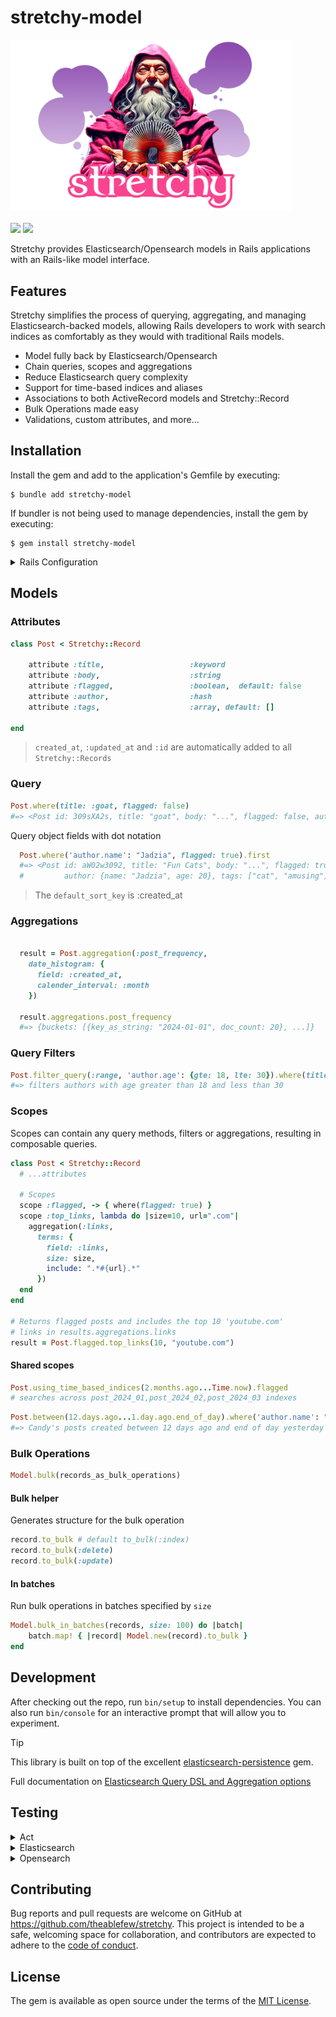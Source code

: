 stretchy-model
===

<p class="docsify-hide">
    <a href="https://stretchy.io/" target="_blank"><img src="./stretchy.logo.png" alt="Gum Image" width="450" /></a>
    <br><br>
    <a href="https://github.com/theablefew/stretchy/releases"><img src="https://img.shields.io/github/v/release/theablefew/stretchy?sort=semver&color=blue"></a>
    <a href="https://github.com/theablefew/stretchy/actions"><img src="https://github.com/theablefew/stretchy/actions/workflows/spec.yml/badge.svg"></a>

</p>

Stretchy provides Elasticsearch/Opensearch models in Rails applications with an Rails-like model interface.

## Features
Stretchy simplifies the process of querying, aggregating, and managing Elasticsearch-backed models, allowing Rails developers to work with search indices as comfortably as they would with traditional Rails models.

* Model fully back by Elasticsearch/Opensearch
* Chain queries, scopes and aggregations
* Reduce Elasticsearch query complexity
* Support for time-based indices and aliases
* Associations to both ActiveRecord models and Stretchy::Record
* Bulk Operations made easy
* Validations, custom attributes, and more...

## Installation

Install the gem and add to the application's Gemfile by executing:

    $ bundle add stretchy-model

If bundler is not being used to manage dependencies, install the gem by executing:

    $ gem install stretchy-model

<details>
<summary>Rails Configuration</summary>



```sh
rails credentials:edit
```

#### Add elasticsearch credentials
```yaml
elasticsearch:
   url: localhost:9200

# or opensearch
# opensearch:
#    host: https://localhost:9200
#    user: admin
#    password: admin
```

#### Create an initializer 
<p><sub><em>config/initializers/stretchy.rb</em></sub></p>

```ruby {file=config/initializers/stretchy.rb}
Stretchy.configure do |config|
    config.client = Elasticsearch::Client.new url: Rails.application.credentials.elasticsearch.url, log: true
end
```
</details>

## Models

### Attributes

```ruby
class Post < Stretchy::Record

    attribute :title,                   :keyword
    attribute :body,                    :string
    attribute :flagged,                 :boolean,  default: false  
    attribute :author,                  :hash 
    attribute :tags,                    :array, default: []

end
```
>`created_at`, `:updated_at` and `:id` are automatically added to all `Stretchy::Records`


### Query
```ruby
Post.where(title: :goat, flagged: false)
#=> <Post id: 309sXA2s, title: "goat", body: "...", flagged: false, author...>
```
Query object fields with dot notation
```ruby
  Post.where('author.name': "Jadzia", flagged: true).first
  #=> <Post id: aW02w3092, title: "Fun Cats", body: "...", flagged: true,
  #         author: {name: "Jadzia", age: 20}, tags: ["cat", "amusing"]>
```

> The `default_sort_key` is :created_at

### Aggregations
```ruby

  result = Post.aggregation(:post_frequency, 
    date_histogram: {
      field: :created_at,
      calender_interval: :month
    })

  result.aggregations.post_frequency
  #=> {buckets: [{key_as_string: "2024-01-01", doc_count: 20}, ...]}
```
### Query Filters

```ruby
Post.filter_query(:range, 'author.age': {gte: 18, lte: 30}).where(title: "Welcome")
#=> filters authors with age greater than 18 and less than 30
```

### Scopes
Scopes can contain any query methods, filters or aggregations, resulting in composable queries. 
```ruby
class Post < Stretchy::Record
  # ...attributes

  # Scopes
  scope :flagged, -> { where(flagged: true) }
  scope :top_links, lambda do |size=10, url=".com"| 
    aggregation(:links, 
      terms: {
        field: :links, 
        size: size, 
        include: ".*#{url}.*"
      })
  end
end

# Returns flagged posts and includes the top 10 'youtube.com' 
# links in results.aggregations.links
result = Post.flagged.top_links(10, "youtube.com")

```

#### Shared scopes

```ruby
Post.using_time_based_indices(2.months.ago...Time.now).flagged
# searches across post_2024_01,post_2024_02,post_2024_03 indexes
```

```ruby
Post.between(12.days.ago...1.day.ago.end_of_day).where('author.name': "candy")
#=> Candy's posts created between 12 days ago and end of day yesterday
```

### Bulk Operations


```ruby
Model.bulk(records_as_bulk_operations)
```

#### Bulk helper
Generates structure for the bulk operation
```ruby
record.to_bulk # default to_bulk(:index)
record.to_bulk(:delete)
record.to_bulk(:update)
```

#### In batches
Run bulk operations in batches specified by `size`
```ruby
Model.bulk_in_batches(records, size: 100) do |batch|
    batch.map! { |record| Model.new(record).to_bulk }
end
```


## Development

After checking out the repo, run `bin/setup` to install dependencies. You can also run `bin/console` for an interactive prompt that will allow you to experiment.

>[!TIP]
>This library is built on top of the excellent [elasticsearch-persistence](https://github.com/elastic/elasticsearch-rails/tree/main/elasticsearch-persistence) gem. 
>
> Full documentation on [Elasticsearch Query DSL and Aggregation options](https://github.com/elastic/elasticsearch-rails/tree/main/elasticsearch-persistence)

## Testing
<details>
<summary>Act</summary>

Run github action workflow locally

```sh
brew install act --HEAD
```

```sh
act -P ubuntu-latest=ghcr.io/catthehacker/ubuntu:runner-latest
```

</details>

<details>
<summary>Elasticsearch</summary>


```
docker-compose up elasticsearch
```

```
bundle exec rspec
```

</details>

<details>
<summary>Opensearch</summary>


```
docker-compose up opensearch
```

```
ENV['BACKEND']=opensearch bundle rspec 
```
</details>

## Contributing

Bug reports and pull requests are welcome on GitHub at https://github.com/theablefew/stretchy. This project is intended to be a safe, welcoming space for collaboration, and contributors are expected to adhere to the [code of conduct](https://github.com/theablefew/stretchy/blob/master/CODE_OF_CONDUCT.md).

## License

The gem is available as open source under the terms of the [MIT License](https://opensource.org/licenses/MIT).

